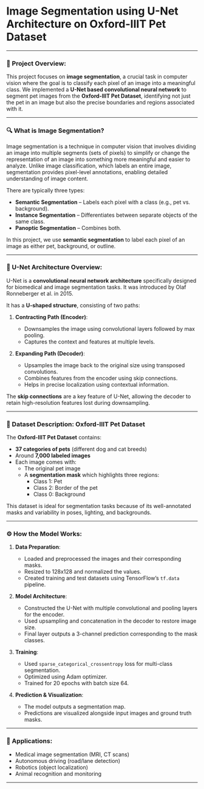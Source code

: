 
# **Image Segmentation using U-Net Architecture on Oxford-IIIT Pet Dataset**

---

### 📌 Project Overview:

This project focuses on **image segmentation**, a crucial task in computer vision where the goal is to classify each pixel of an image into a meaningful class. We implemented a **U-Net based convolutional neural network** to segment pet images from the **Oxford-IIIT Pet Dataset**, identifying not just the pet in an image but also the precise boundaries and regions associated with it.

---

### 🔍 What is Image Segmentation?

Image segmentation is a technique in computer vision that involves dividing an image into multiple segments (sets of pixels) to simplify or change the representation of an image into something more meaningful and easier to analyze. Unlike image classification, which labels an entire image, segmentation provides pixel-level annotations, enabling detailed understanding of image content.

There are typically three types:
- **Semantic Segmentation** – Labels each pixel with a class (e.g., pet vs. background).
- **Instance Segmentation** – Differentiates between separate objects of the same class.
- **Panoptic Segmentation** – Combines both.

In this project, we use **semantic segmentation** to label each pixel of an image as either pet, background, or outline.

---

### 🧱 U-Net Architecture Overview:

U-Net is a **convolutional neural network architecture** specifically designed for biomedical and image segmentation tasks. It was introduced by Olaf Ronneberger et al. in 2015.

It has a **U-shaped structure**, consisting of two paths:

1. **Contracting Path (Encoder)**:  
   - Downsamples the image using convolutional layers followed by max pooling.  
   - Captures the context and features at multiple levels.

2. **Expanding Path (Decoder)**:  
   - Upsamples the image back to the original size using transposed convolutions.  
   - Combines features from the encoder using skip connections.  
   - Helps in precise localization using contextual information.

The **skip connections** are a key feature of U-Net, allowing the decoder to retain high-resolution features lost during downsampling.

---

### 🐶 Dataset Description: Oxford-IIIT Pet Dataset

The **Oxford-IIIT Pet Dataset** contains:
- **37 categories of pets** (different dog and cat breeds)
- Around **7,000 labeled images**
- Each image comes with:
  - The original pet image
  - A **segmentation mask** which highlights three regions:
    - Class 1: Pet
    - Class 2: Border of the pet
    - Class 0: Background

This dataset is ideal for segmentation tasks because of its well-annotated masks and variability in poses, lighting, and backgrounds.

---

### ⚙️ How the Model Works:

1. **Data Preparation**:
   - Loaded and preprocessed the images and their corresponding masks.
   - Resized to 128x128 and normalized the values.
   - Created training and test datasets using TensorFlow’s `tf.data` pipeline.

2. **Model Architecture**:
   - Constructed the U-Net with multiple convolutional and pooling layers for the encoder.
   - Used upsampling and concatenation in the decoder to restore image size.
   - Final layer outputs a 3-channel prediction corresponding to the mask classes.

3. **Training**:
   - Used `sparse_categorical_crossentropy` loss for multi-class segmentation.
   - Optimized using Adam optimizer.
   - Trained for 20 epochs with batch size 64.

4. **Prediction & Visualization**:
   - The model outputs a segmentation map.
   - Predictions are visualized alongside input images and ground truth masks.

---

### 🎯 Applications:

- Medical image segmentation (MRI, CT scans)
- Autonomous driving (road/lane detection)
- Robotics (object localization)
- Animal recognition and monitoring

---

